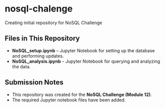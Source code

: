 # nosql-chalenge
Creating initial repository for NoSQL Challenge

## Files in This Repository
- **NoSQL_setup.ipynb** – Jupyter Notebook for setting up the database and performing updates.
- **NoSQL_analysis.ipynb** – Jupyter Notebook for querying and analyzing the data.

## Submission Notes
- This repository was created for the **NoSQL Challenge (Module 12)**.
- The required Jupyter notebook files have been added.
